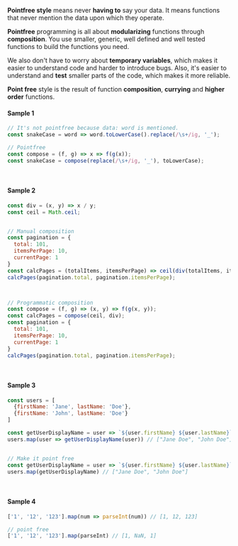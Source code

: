 

**Pointfree style** means never **having to** say your data.
It means functions that never mention the data upon which they operate.

**Pointfree** programming is all about **modularizing** functions through **composition**. You use smaller, generic, well defined and well tested functions to build the functions you need.

We also don't have to worry about **temporary variables**, which makes it easier to understand code and harder to introduce bugs. Also, it's easier to understand and **test** smaller parts of the code, which makes it more reliable.

**Point free** style is the result of function **composition**, **currying** and **higher order** functions.
<br>


#### Sample 1
```js
// It's not pointfree because data: word is mentioned.
const snakeCase = word => word.toLowerCase().replace(/\s+/ig, '_');

// Pointfree
const compose = (f, g) => x => f(g(x));
const snakeCase = compose(replace(/\s+/ig, '_'), toLowerCase);
```
<br>

#### Sample 2
```js
const div = (x, y) => x / y;
const ceil = Math.ceil;


// Manual composition
const pagination = {
  total: 101,
  itemsPerPage: 10,
  currentPage: 1
}
const calcPages = (totalItems, itemsPerPage) => ceil(div(totalItems, itemsPerPage));
calcPages(pagination.total, pagination.itemsPerPage);



// Programmatic composition
const compose = (f, g) => (x, y) => f(g(x, y));
const calcPages = compose(ceil, div);
const pagination = {
  total: 101,
  itemsPerPage: 10,
  currentPage: 1
}
calcPages(pagination.total, pagination.itemsPerPage);
```
<br>

#### Sample 3
```js
const users = [
  {firstName: 'Jane', lastName: 'Doe'},
  {firstName: 'John', lastName: 'Doe'}
]

const getUserDisplayName = user => `${user.firstName} ${user.lastName}`
users.map(user => getUserDisplayName(user)) // ["Jane Doe", "John Doe"]


// Make it point free
const getUserDisplayName = user => `${user.firstName} ${user.lastName}`
users.map(getUserDisplayName) // ["Jane Doe", "John Doe"]
```
<br>

#### Sample 4
```js
['1', '12', '123'].map(num => parseInt(num)) // [1, 12, 123]

// point free
['1', '12', '123'].map(parseInt) // [1, NaN, 1]
```
